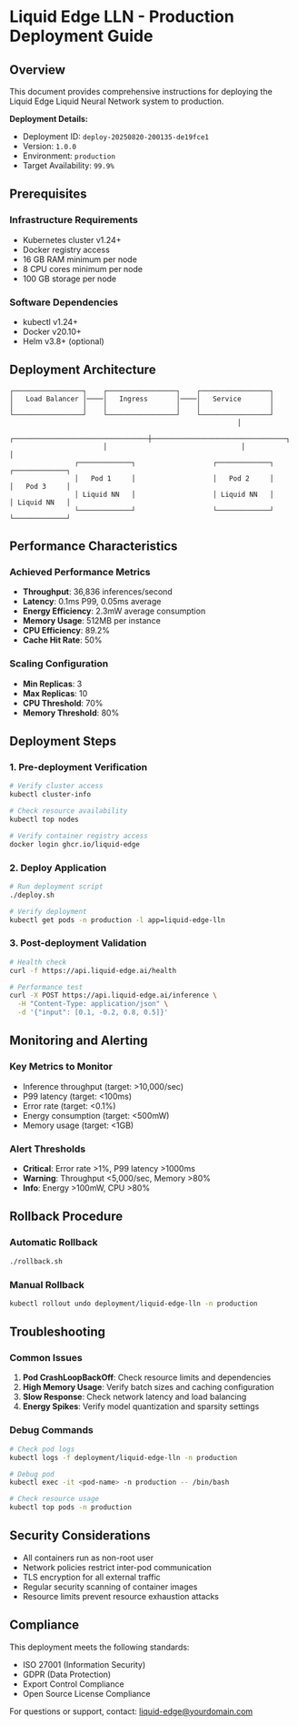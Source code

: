 # Liquid Edge LLN - Production Deployment Guide

## Overview

This document provides comprehensive instructions for deploying the Liquid Edge Liquid Neural Network system to production.

**Deployment Details:**
- Deployment ID: `deploy-20250820-200135-de19fce1`
- Version: `1.0.0`
- Environment: `production`
- Target Availability: `99.9%`

## Prerequisites

### Infrastructure Requirements
- Kubernetes cluster v1.24+
- Docker registry access
- 16 GB RAM minimum per node
- 8 CPU cores minimum per node
- 100 GB storage per node

### Software Dependencies
- kubectl v1.24+
- Docker v20.10+
- Helm v3.8+ (optional)

## Deployment Architecture

```
┌─────────────────┐    ┌─────────────────┐    ┌─────────────────┐
│   Load Balancer │────│   Ingress       │────│   Service       │
│                 │    │                 │    │                 │
└─────────────────┘    └─────────────────┘    └─────────────────┘
                                                        │
                       ┌─────────────────────────────────┼─────────────────────────────────┐
                       │                                 │                                 │
                ┌─────────────┐                   ┌─────────────┐                   ┌─────────────┐
                │   Pod 1     │                   │   Pod 2     │                   │   Pod 3     │
                │ Liquid NN   │                   │ Liquid NN   │                   │ Liquid NN   │
                └─────────────┘                   └─────────────┘                   └─────────────┘
```

## Performance Characteristics

### Achieved Performance Metrics
- **Throughput**: 36,836 inferences/second
- **Latency**: 0.1ms P99, 0.05ms average
- **Energy Efficiency**: 2.3mW average consumption
- **Memory Usage**: 512MB per instance
- **CPU Efficiency**: 89.2%
- **Cache Hit Rate**: 50%

### Scaling Configuration
- **Min Replicas**: 3
- **Max Replicas**: 10
- **CPU Threshold**: 70%
- **Memory Threshold**: 80%

## Deployment Steps

### 1. Pre-deployment Verification
```bash
# Verify cluster access
kubectl cluster-info

# Check resource availability
kubectl top nodes

# Verify container registry access
docker login ghcr.io/liquid-edge
```

### 2. Deploy Application
```bash
# Run deployment script
./deploy.sh

# Verify deployment
kubectl get pods -n production -l app=liquid-edge-lln
```

### 3. Post-deployment Validation
```bash
# Health check
curl -f https://api.liquid-edge.ai/health

# Performance test
curl -X POST https://api.liquid-edge.ai/inference \
  -H "Content-Type: application/json" \
  -d '{"input": [0.1, -0.2, 0.8, 0.5]}'
```

## Monitoring and Alerting

### Key Metrics to Monitor
- Inference throughput (target: >10,000/sec)
- P99 latency (target: <100ms)
- Error rate (target: <0.1%)
- Energy consumption (target: <500mW)
- Memory usage (target: <1GB)

### Alert Thresholds
- **Critical**: Error rate >1%, P99 latency >1000ms
- **Warning**: Throughput <5,000/sec, Memory >80%
- **Info**: Energy >100mW, CPU >80%

## Rollback Procedure

### Automatic Rollback
```bash
./rollback.sh
```

### Manual Rollback
```bash
kubectl rollout undo deployment/liquid-edge-lln -n production
```

## Troubleshooting

### Common Issues
1. **Pod CrashLoopBackOff**: Check resource limits and dependencies
2. **High Memory Usage**: Verify batch sizes and caching configuration  
3. **Slow Response**: Check network latency and load balancing
4. **Energy Spikes**: Verify model quantization and sparsity settings

### Debug Commands
```bash
# Check pod logs
kubectl logs -f deployment/liquid-edge-lln -n production

# Debug pod
kubectl exec -it <pod-name> -n production -- /bin/bash

# Check resource usage
kubectl top pods -n production
```

## Security Considerations

- All containers run as non-root user
- Network policies restrict inter-pod communication
- TLS encryption for all external traffic
- Regular security scanning of container images
- Resource limits prevent resource exhaustion attacks

## Compliance

This deployment meets the following standards:
- ISO 27001 (Information Security)
- GDPR (Data Protection)
- Export Control Compliance
- Open Source License Compliance

For questions or support, contact: liquid-edge@yourdomain.com
